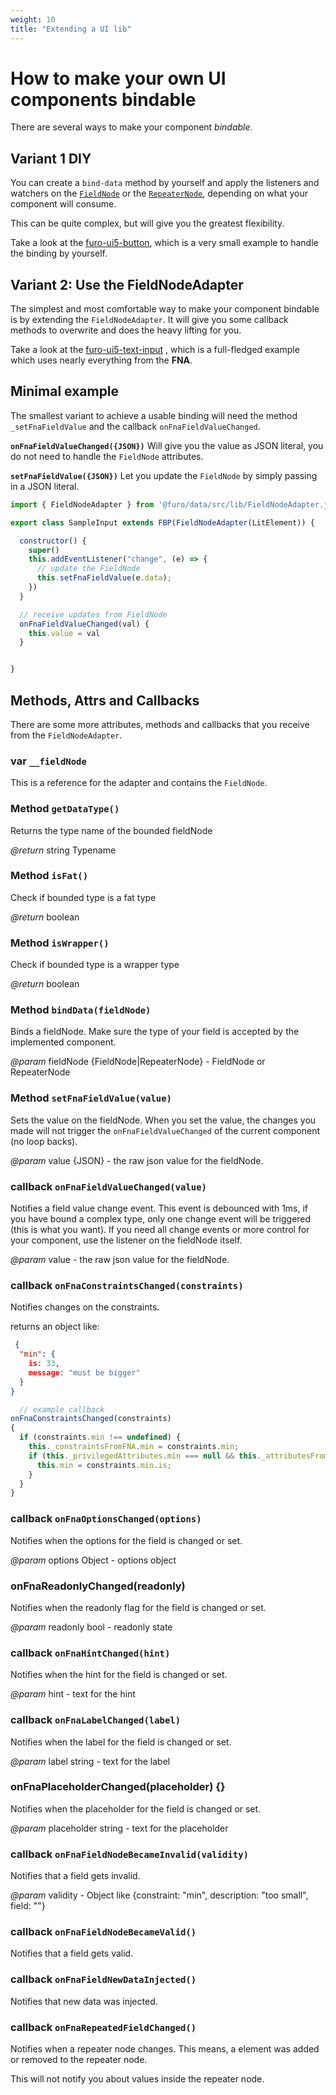 ```yaml
---
weight: 10 
title: "Extending a UI lib"
---
```


# How to make your own UI components bindable

There are several ways to make your component *bindable*.

## Variant 1 DIY

You can create a `bind-data` method by yourself and apply the listeners and watchers on
the [`FieldNode`](/docs/modules/furo-data/FieldNode/)
or the [`RepeaterNode`](/docs/modules/furo-data/RepeaterNode/), depending on what your component will consume.

This can be quite complex, but will give you the greatest flexibility.

Take a look at the [furo-ui5-button](https://github.com/theNorstroem/furo-ui5/blob/main/src/furo-ui5-button.js), which
is a very small example to handle the binding by yourself.

## Variant 2: Use the FieldNodeAdapter

The simplest and most comfortable way to make your component bindable is by extending the `FieldNodeAdapter`. It will
give you some callback methods to overwrite and does the heavy lifting for you.

Take a look at the [furo-ui5-text-input](https://github.com/theNorstroem/furo-ui5/blob/main/src/furo-ui5-text-input.js)
, which is a full-fledged example which uses nearly everything from the **FNA**.

## Minimal example

The smallest variant to achieve a usable binding will need the method `_setFnaFieldValue` and the
callback `onFnaFieldValueChanged`.

**`onFnaFieldValueChanged({JSON})`**
Will give you the value as JSON literal, you do not need to handle the  `FieldNode` attributes.

**`setFnaFieldValue({JSON})`**
Let you update the `FieldNode` by simply passing in a JSON literal.

```js
import { FieldNodeAdapter } from '@furo/data/src/lib/FieldNodeAdapter.js';

export class SampleInput extends FBP(FieldNodeAdapter(LitElement)) {

  constructor() {
    super()
    this.addEventListener("change", (e) => {
      // update the FieldNode
      this.setFnaFieldValue(e.data);
    })
  }

  // receive updates from FieldNode
  onFnaFieldValueChanged(val) {
    this.value = val
  }


}

```

## Methods, Attrs and Callbacks

There are some more attributes, methods and callbacks that you receive from the `FieldNodeAdapter`.


### var `__fieldNode`

This is a reference for the adapter and contains the `FieldNode`.

### Method `getDataType()`

Returns the type name of the bounded fieldNode

*@return* string Typename

### Method `isFat()`
Check if bounded type is a fat type

*@return* boolean

### Method `isWrapper()`
Check if bounded type is a wrapper type

*@return* boolean 

### Method `bindData(fieldNode)`
Binds a fieldNode. Make sure the type of your field is accepted by the implemented component. 

*@param* fieldNode {FieldNode|RepeaterNode} - FieldNode or RepeaterNode

### Method `setFnaFieldValue(value)`

Sets the value on the fieldNode. When you set the value, the changes you made will not trigger
the `onFnaFieldValueChanged` of the current component (no loop backs).  

*@param* value {JSON} - the raw json value for the fieldNode. 

### callback `onFnaFieldValueChanged(value)`
Notifies a field value change event. This event is debounced with 1ms, if you have bound a complex type, only one change
event will be triggered (this is what you want). If you need all change events or more control for your component, use
the listener on the fieldNode itself.

*@param* value - the raw json value for the fieldNode. 

### callback `onFnaConstraintsChanged(constraints)`
Notifies changes on the constraints.

returns an object like:

```json
 {
  "min": {
    is: 33,
    message: "must be bigger"
  }
}
```

```javascript
  // example callback
onFnaConstraintsChanged(constraints)
{
  if (constraints.min !== undefined) {
    this._constraintsFromFNA.min = constraints.min;
    if (this._privilegedAttributes.min === null && this._attributesFromFAT.min === undefined) {
      this.min = constraints.min.is;
    }
  }
}
```


### callback `onFnaOptionsChanged(options)`
Notifies when the options for the field is changed or set. 

*@param* options Object - options object


### onFnaReadonlyChanged(readonly)
Notifies when the readonly flag for the field is changed or set. 

*@param* readonly bool - readonly state 


### callback `onFnaHintChanged(hint)`

Notifies when the hint for the field is changed or set. 

*@param* hint - text for the hint

### callback `onFnaLabelChanged(label)`

Notifies when the label for the field is changed or set. 

*@param* label string - text for the label


### onFnaPlaceholderChanged(placeholder) {}
Notifies when the placeholder for the field is changed or set.

*@param* placeholder string - text for the placeholder


### callback `onFnaFieldNodeBecameInvalid(validity)`
Notifies that a field gets invalid.

*@param* validity - Object like {constraint: "min", description: "too small", field: ""} 

### callback `onFnaFieldNodeBecameValid()`
Notifies that a field gets valid.

### callback `onFnaFieldNewDataInjected()`
Notifies that new data was injected.


### callback `onFnaRepeatedFieldChanged()`
Notifies when a repeater node changes. This means, a element was added or removed to 
the repeater node.

This will not notify you about values inside the repeater node.
    
